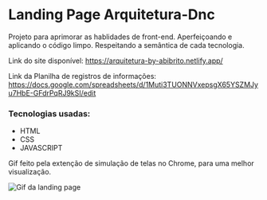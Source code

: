 # Landing Page Arquitetura-Dnc

Projeto para aprimorar as hablidades de front-end.
Aperfeiçoando e aplicando o código limpo. Respeitando a semântica de cada tecnologia.

Link do site disponível: https://arquitetura-by-abibrito.netlify.app/

Link da Planilha de registros de informações: https://docs.google.com/spreadsheets/d/1Muti3TUONNVxepsgX65YSZMJyu7HbE-GFdrPqRJ9kSI/edit


### Tecnologias usadas:
 - HTML
 - CSS
 - JAVASCRIPT

Gif feito pela extenção de simulação de telas no Chrome, para uma melhor visualização.

<img src="./img/mobile.gif" alt="Gif da landing page">
